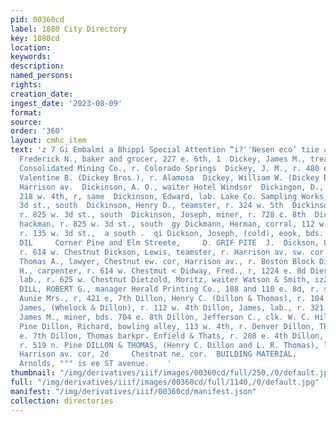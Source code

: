 ```yaml
---
pid: 00360cd
label: 1880 City Directory
key: 1880cd
location: 
keywords: 
description: 
named_persons: 
rights: 
creation_date: 
ingest_date: '2023-08-09'
format: 
source: 
order: '360'
layout: cmhc_item
text: 'z 7 Gi Embalmi a Bhippi Special Attention “i?''Nesen eco’ tiie ana ae DIC  Dickoy,
  Frederick N., baker and grocer, 227 e. 6th, 1  Dickey, James M., treas. North Star
  Consolidated Mining Co., r. Colorado Springs  Dickey, J. M., r. 480 e. 3d  Dickey,
  Valentine B. (Dickey Bros.), r. Alamosa  Dickey, William W. (Dickey Bros.), r. 118
  Harrison av.  Dickinson, A. O., waiter Hotel Windsor  Dickingon, D., Chicago lumber,
  218 w. 4th, r, same  Dickinson, Edward, lab. Lake Co. Sampling Works, r. 8325 w.
  3d st., south  Dickinson, Henry D., teamster, r. 324 w. 5th  Dickinson, John, freighter,
  r. 825 w. 3d st., south  Dickinson, Joseph, miner, r. 728 ¢. 8th  Dickinson, William,
  hackman, r. 825 w. 3d st., south  gy Dickmann, Herman, corral, 112 w. 3d at., south,
  r. 135 w. 3d st.,  a south .  qi Dickson, Joseph, (cold), eook, bds. 202 @, 4th     130
  DIL     Corner Pine and Elm Streete,     D. GRIF PITE  J.  Dickson, Levi E., carpenter,
  r. 614 w. Chestnut Dickson, Lewis, teamster, r. Harrison av. sw. cor. 9th Dickson,
  Thomas A., lawyer, Chestnut ew. cor, Harrison av., r. Boston Block Dickson, William
  H., carpenter, r. 614 w. Chestmut < Didway, Fred., r, 1224 e. 8d Dierkup, Henry,
  lab., r. 625 w. Chestnut Dietzold, Moritz, waiter Watson & Smith, iz2 w. Chestnut
  DILL, ROBERT G., manager Herald Printing Co., 108 and 110 e. 8d, r. same Dillon,
  Aunie Mrs., r, 421 e, 7th Dillon, Henry C. (Dillon & Thomas), r. 104 w. 9th Dillon,
  James, (Whelock & Dillon), r. 112 w. 4th Dillon, James, lab., r. 321 6. 7th Dillon,
  James M., miner, bds. 704 e. 8th Dillon, Jefferson C., clk. W. C. Hill & Co., r
  Pine Dillon, Richard, bowling alley, 113 w. 4th, r. Denver Dillon, Thomas, r. 281
  e. 7th Dillon, Thomas barkpr. Enfield & Thats, r. 208 e. 4th Dillon, William, carpenter,
  r. 519 n. Pine DILLON & THOMAS, (Henry C. Dillon and L. R. Thomas), law- yers, 200
  Harrison av. cor, 2d     Chestnat ne. cor.  BUILDING MATERIAL,          Abatie &
  Arnolds, °°" is ee ST avenue.    '
thumbnail: "/img/derivatives/iiif/images/00360cd/full/250,/0/default.jpg"
full: "/img/derivatives/iiif/images/00360cd/full/1140,/0/default.jpg"
manifest: "/img/derivatives/iiif/00360cd/manifest.json"
collection: directories
---
```


